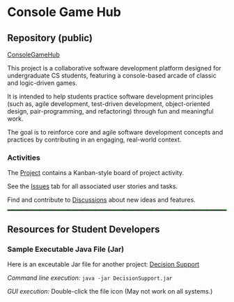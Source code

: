 # Console Game Hub
## Repository (public)
[ConsoleGameHub](https://github.com/MetroCS/ConsoleGameHub)

This project is a collaborative software development platform designed for undergraduate CS students, featuring a console-based arcade of classic and logic-driven games.

It is intended to help students practice software development principles (such as, agile development, test-driven development, object-oriented design, pair-programming, and refactoring) through fun and meaningful work.

The goal is to reinforce core and agile software development concepts and practices by contributing in an engaging, real-world context.

### Activities

The [Project](https://github.com/orgs/MetroCS/projects/9) contains a Kanban-style board of project activity.

See the [Issues](https://github.com/MetroCS/ConsoleGameHub/issues) tab for all associated user stories and tasks.

Find and contribute to [Discussions](https://github.com/MetroCS/ConsoleGameHub/discussions) about new ideas and features.

<hr style="border-top: 2px dotted green;">

## Resources for Student Developers
### Sample Executable Java File (Jar)
Here is an exceutable Jar file for another project:
[Decision Support](DecisionSupport.jar)

_Command line execution:_ ```java -jar DecisionSupport.jar```

_GUI execution:_ Double-click the file icon (May not work on all systems.)
